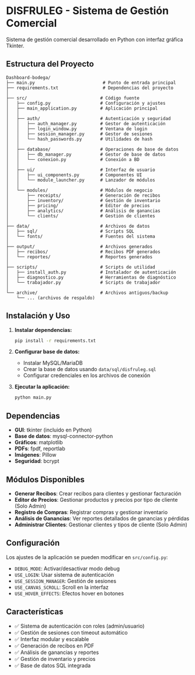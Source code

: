 # DISFRULEG - Sistema de Gestión Comercial

Sistema de gestión comercial desarrollado en Python con interfaz gráfica Tkinter.

## Estructura del Proyecto

```
Dashboard-bodega/
├── main.py                          # Punto de entrada principal
├── requirements.txt                 # Dependencias del proyecto
│
├── src/                            # Código fuente
│   ├── config.py                   # Configuración y ajustes
│   ├── main_application.py         # Aplicación principal
│   │
│   ├── auth/                       # Autenticación y seguridad
│   │   ├── auth_manager.py         # Gestor de autenticación
│   │   ├── login_window.py         # Ventana de login
│   │   ├── session_manager.py      # Gestor de sesiones
│   │   └── hash_passwords.py       # Utilidades de hash
│   │
│   ├── database/                   # Operaciones de base de datos
│   │   ├── db_manager.py           # Gestor de base de datos
│   │   └── conexion.py             # Conexión a BD
│   │
│   ├── ui/                         # Interfaz de usuario
│   │   ├── ui_components.py        # Componentes UI
│   │   └── module_launcher.py      # Lanzador de módulos
│   │
│   └── modules/                    # Módulos de negocio
│       ├── receipts/               # Generación de recibos
│       ├── inventory/              # Gestión de inventario
│       ├── pricing/                # Editor de precios
│       ├── analytics/              # Análisis de ganancias
│       └── clients/                # Gestión de clientes
│
├── data/                           # Archivos de datos
│   ├── sql/                        # Scripts SQL
│   └── fonts/                      # Fuentes del sistema
│
├── output/                         # Archivos generados
│   ├── recibos/                    # Recibos PDF generados
│   └── reportes/                   # Reportes generados
│
├── scripts/                        # Scripts de utilidad
│   ├── install_auth.py             # Instalador de autenticación
│   ├── diagnostico.py              # Herramientas de diagnóstico
│   └── trabajador.py               # Scripts de trabajador
│
└── archive/                        # Archivos antiguos/backup
    └── ... (archivos de respaldo)
```

## Instalación y Uso

1. **Instalar dependencias:**
   ```bash
   pip install -r requirements.txt
   ```

2. **Configurar base de datos:**
   - Instalar MySQL/MariaDB
   - Crear la base de datos usando `data/sql/disfruleg.sql`
   - Configurar credenciales en los archivos de conexión

3. **Ejecutar la aplicación:**
   ```bash
   python main.py
   ```

## Dependencias

- **GUI**: tkinter (incluido en Python)
- **Base de datos**: mysql-connector-python
- **Gráficos**: matplotlib
- **PDFs**: fpdf, reportlab
- **Imágenes**: Pillow
- **Seguridad**: bcrypt

## Módulos Disponibles

- **Generar Recibos**: Crear recibos para clientes y gestionar facturación
- **Editor de Precios**: Gestionar productos y precios por tipo de cliente (Solo Admin)
- **Registro de Compras**: Registrar compras y gestionar inventario
- **Análisis de Ganancias**: Ver reportes detallados de ganancias y pérdidas
- **Administrar Clientes**: Gestionar clientes y tipos de cliente (Solo Admin)

## Configuración

Los ajustes de la aplicación se pueden modificar en `src/config.py`:

- `DEBUG_MODE`: Activar/desactivar modo debug
- `USE_LOGIN`: Usar sistema de autenticación
- `USE_SESSION_MANAGER`: Gestión de sesiones
- `USE_CANVAS_SCROLL`: Scroll en la interfaz
- `USE_HOVER_EFFECTS`: Efectos hover en botones

## Características

- ✅ Sistema de autenticación con roles (admin/usuario)
- ✅ Gestión de sesiones con timeout automático
- ✅ Interfaz modular y escalable
- ✅ Generación de recibos en PDF
- ✅ Análisis de ganancias y reportes
- ✅ Gestión de inventario y precios
- ✅ Base de datos SQL integrada